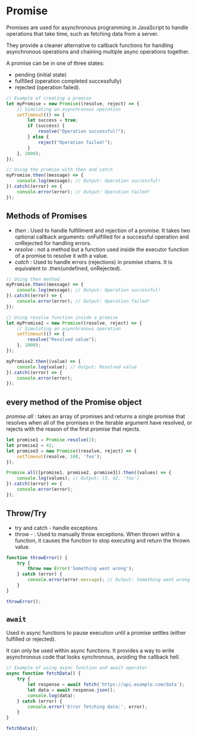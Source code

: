 # Promise

Promises are used for asynchronous programming in JavaScript to handle operations that take time, such as fetching data from a server.

They provide a cleaner alternative to callback functions for handling asynchronous operations and chaining multiple async operations together.

A promise can be in one of three states:

* pending (initial state)
* fulfilled (operation completed successfully)
* rejected (operation failed).

```js
// Example of creating a promise
let myPromise = new Promise((resolve, reject) => {
    // Simulating an asynchronous operation
    setTimeout(() => {
        let success = true;
        if (success) {
            resolve("Operation successful!");
        } else {
            reject("Operation failed!");
        }
    }, 2000);
});

// Using the promise with then and catch
myPromise.then((message) => {
    console.log(message); // Output: Operation successful!
}).catch((error) => {
    console.error(error); // Output: Operation failed!
});

```

## Methods of Promises

* *then* : Used to handle fulfillment and rejection of a promise. It takes two optional callback arguments: onFulfilled for a successful operation and onRejected for handling errors.
* *resolve* :  not a method but a function used inside the executor function of a promise to resolve it with a value.
* *catch* : Used to handle errors (rejections) in promise chains. It is equivalent to .then(undefined, onRejected).

```js
// Using then method
myPromise.then((message) => {
    console.log(message); // Output: Operation successful!
}).catch((error) => {
    console.error(error); // Output: Operation failed!
});

// Using resolve function inside a promise
let myPromise2 = new Promise((resolve, reject) => {
    // Simulating an asynchronous operation
    setTimeout(() => {
        resolve("Resolved value");
    }, 1000);
});

myPromise2.then((value) => {
    console.log(value); // Output: Resolved value
}).catch((error) => {
    console.error(error);
});

```

## every method of the Promise object

*promise.all* :  takes an array of promises and returns a single promise that resolves when all of the promises in the iterable argument have resolved, or rejects with the reason of the first promise that rejects.

```js
let promise1 = Promise.resolve(3);
let promise2 = 42;
let promise3 = new Promise((resolve, reject) => {
    setTimeout(resolve, 100, 'foo');
});

Promise.all([promise1, promise2, promise3]).then((values) => {
    console.log(values); // Output: [3, 42, 'foo']
}).catch((error) => {
    console.error(error);
});

```

## Throw/Try

* try and catch - handle exceptions
* throw - : Used to manually throw exceptions. When thrown within a function, it causes the function to stop executing and return the thrown value.

```js
function throwError() {
    try {
        throw new Error('Something went wrong');
    } catch (error) {
        console.error(error.message); // Output: Something went wrong
    }
}

throwError();

```

## `await`

Used in async functions to pause execution until a promise settles (either fulfilled or rejected).

It can only be used within async functions. It provides a way to write asynchronous code that looks synchronous, avoiding the callback hell.

```js
// Example of using async function and await operator
async function fetchData() {
    try {
        let response = await fetch('https://api.example.com/data');
        let data = await response.json();
        console.log(data);
    } catch (error) {
        console.error('Error fetching data:', error);
    }
}

fetchData();
```
